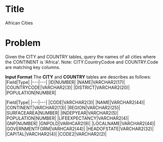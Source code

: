﻿
# Title
African Cities

# Problem
Given the CITY and COUNTRY tables, query the names of all cities where the CONTINENT is 'Africa'.
Note: CITY.CountryCodoe and COUNTRY.Code are matching key columns.

**Input Format**
The **CITY** and **COUNTRY** tables are describes as follows:
<CITY>
|Field|Type|
|---|---|
|ID|NUMBER|
|NAME|VARCHAR2(17)|
|COUNTRYCODE|VARCHAR2(3)|
|DISTRICT|VARCHAR2(20)|
|POPULATION|NUMBER|

<COUNTRY>
|Field|Type|
|---|---|
|CODE|VARCHAR2(3)|
|NAME|VARCHAR2(44)|
|CONTINENT|VARCHAR2(13)|
|REGION|VARCHAR2(25)|
|SURFACEAREA|NUMBER|
|INDEPYEAR|VARCHAR2(5)|
|POPULATION|NUMBER|
|LIFEEXPECTANCY|VARCHAR2(4)|
|GNP|NUMBER|
|GNPOLD|VARHCAR2(9)|
|LOCALNAME|VARCHAR2(44)|
|GOVERNMENTFORM|VARHCAR2(44)|
|HEADOFSTATE|VARCHAR2(32)|
|CAPITAL|VARCHAR2(4)|
|CODE2|VARCHAR2(2)|
